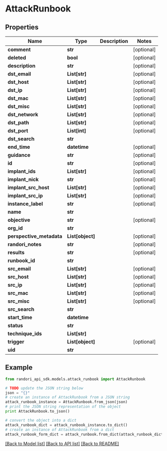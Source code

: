 # AttackRunbook


## Properties

Name | Type | Description | Notes
------------ | ------------- | ------------- | -------------
**comment** | **str** |  | [optional] 
**deleted** | **bool** |  | [optional] 
**description** | **str** |  | [optional] 
**dst_email** | **List[str]** |  | [optional] 
**dst_host** | **List[str]** |  | [optional] 
**dst_ip** | **List[str]** |  | [optional] 
**dst_mac** | **List[str]** |  | [optional] 
**dst_misc** | **List[str]** |  | [optional] 
**dst_network** | **List[str]** |  | [optional] 
**dst_path** | **List[str]** |  | [optional] 
**dst_port** | **List[int]** |  | [optional] 
**dst_search** | **str** |  | 
**end_time** | **datetime** |  | [optional] 
**guidance** | **str** |  | [optional] 
**id** | **str** |  | [optional] 
**implant_ids** | **List[str]** |  | [optional] 
**implant_nick** | **str** |  | [optional] 
**implant_src_host** | **List[str]** |  | [optional] 
**implant_src_ip** | **List[str]** |  | [optional] 
**instance_label** | **str** |  | [optional] 
**name** | **str** |  | 
**objective** | **str** |  | [optional] 
**org_id** | **str** |  | 
**perspective_metadata** | **List[object]** |  | [optional] 
**randori_notes** | **str** |  | [optional] 
**results** | **str** |  | [optional] 
**runbook_id** | **str** |  | 
**src_email** | **List[str]** |  | [optional] 
**src_host** | **List[str]** |  | [optional] 
**src_ip** | **List[str]** |  | [optional] 
**src_mac** | **List[str]** |  | [optional] 
**src_misc** | **List[str]** |  | [optional] 
**src_search** | **str** |  | 
**start_time** | **datetime** |  | 
**status** | **str** |  | 
**technique_ids** | **List[str]** |  | 
**trigger** | **List[object]** |  | [optional] 
**uid** | **str** |  | 

## Example

```python
from randori_api_sdk.models.attack_runbook import AttackRunbook

# TODO update the JSON string below
json = "{}"
# create an instance of AttackRunbook from a JSON string
attack_runbook_instance = AttackRunbook.from_json(json)
# print the JSON string representation of the object
print AttackRunbook.to_json()

# convert the object into a dict
attack_runbook_dict = attack_runbook_instance.to_dict()
# create an instance of AttackRunbook from a dict
attack_runbook_form_dict = attack_runbook.from_dict(attack_runbook_dict)
```
[[Back to Model list]](../README.md#documentation-for-models) [[Back to API list]](../README.md#documentation-for-api-endpoints) [[Back to README]](../README.md)


